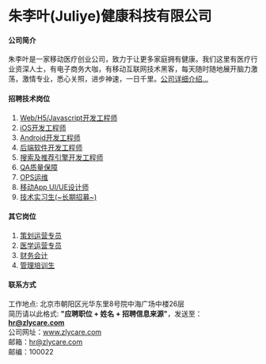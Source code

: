 朱李叶(Juliye)健康科技有限公司
======

#### 公司简介
朱李叶是一家移动医疗创业公司，致力于让更多家庭拥有健康。我们这里有医疗行业资深人士，有电子商务大咖，有移动互联网技术黑客，每天随时随地展开脑力激荡，激情专业，悉心关照，进步神速，一日千里。[公司详细介绍...](jd/detail.md)  
  
#### 招聘技术岗位
1. [Web/H5/Javascript开发工程师](jd/web.md)  
2. [iOS开发工程师](jd/ios.md)  
3. [Android开发工程师](jd/android.md)  
4. [后端软件开发工程师](jd/nodejs.md)  
5. [搜索及推荐引擎开发工程师](jd/search.md)
6. [QA质量保障](jd/qa.md)
7. [OPS运维](jd/ops.md)
8. [移动App UI/UE设计师](jd/ui.md)
9. [技术实习生(~长期招募~)](jd/tec_intern.md)

#### 其它岗位
1. [策划运营专员](jd/plan_op.md)
2. [医学运营专员](jd/med_op.md)
3. [财务会计](jd/financial.md)
4. [管理培训生](jd/man_intern.md)

#### 联系方式
工作地点: 北京市朝阳区光华东里8号院中海广场中楼26层    
简历请以此格式: **"应聘职位 + 姓名 + 招聘信息来源"**，发送至：**hr@zlycare.com**    
公司网址：www.zlycare.com    
邮箱：hr@zlycare.com    
邮编：100022    
